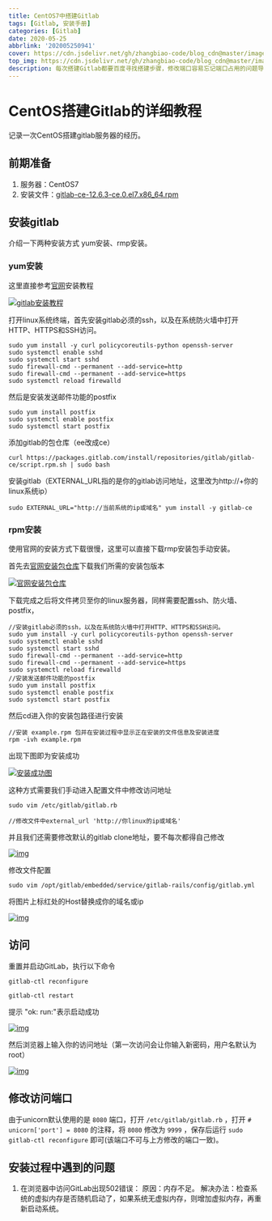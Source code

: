 ```yaml
---
title: CentOS7中搭建Gitlab
tags: [Gitlab, 安装手册]
categories: [Gitlab]
date: 2020-05-25
abbrlink: '202005250941'
cover: https://cdn.jsdelivr.net/gh/zhangbiao-code/blog_cdn@master/image/essay/202005250941/cover.png
top_img: https://cdn.jsdelivr.net/gh/zhangbiao-code/blog_cdn@master/image/essay/202005250941/top_img.png
description: 每次搭建Gitlab都要百度寻找搭建步骤，修改端口容易忘记端口占用的问题导致修改失败，所以记录一次稍微详细的搭建步骤方便以后使用。
---
```

# CentOS搭建Gitlab的详细教程

记录一次CentOS搭建gitlab服务器的经历。

## 前期准备

1. 服务器：CentOS7
2. 安装文件：[gitlab-ce-12.6.3-ce.0.el7.x86_64.rpm](https://packages.gitlab.com/gitlab/gitlab-ce/packages/el/7/gitlab-ce-12.6.3-ce.0.el7.x86_64.rpm)

## 安装gitlab

介绍一下两种安装方式 yum安装、rmp安装。

### yum安装

这里直接参考[官网](https://about.gitlab.com/install/#centos-7)安装教程

[![gitlab安装教程](https://cdn.jsdelivr.net/gh/zhangbiao-code/blog_cdn@master/image/essay/202005250941/2020052509411.png)](https://cdn.jsdelivr.net/gh/zhangbiao-code/blog_cdn@master/image/essay/202005250941-0/2020052509411.png)



打开linux系统终端，首先安装gitlab必须的ssh，以及在系统防火墙中打开HTTP、HTTPS和SSH访问。

```
sudo yum install -y curl policycoreutils-python openssh-server
sudo systemctl enable sshd
sudo systemctl start sshd
sudo firewall-cmd --permanent --add-service=http
sudo firewall-cmd --permanent --add-service=https
sudo systemctl reload firewalld
```

然后是安装发送邮件功能的postfix

```
sudo yum install postfix
sudo systemctl enable postfix
sudo systemctl start postfix
```

添加gitlab的包仓库（ee改成ce）

```
curl https://packages.gitlab.com/install/repositories/gitlab/gitlab-ce/script.rpm.sh | sudo bash
```

安装gitlab（EXTERNAL_URL指的是你的gitlab访问地址，这里改为http://+你的linux系统ip）

```
sudo EXTERNAL_URL="http://当前系统的ip或域名" yum install -y gitlab-ce
```

### rpm安装

使用官网的安装方式下载很慢，这里可以直接下载rmp安装包手动安装。

首先去[官网安装包仓库](https://packages.gitlab.com/gitlab/gitlab-ce/)下载我们所需的安装包版本

[![官网安装包仓库](https://cdn.jsdelivr.net/gh/zhangbiao-code/blog_cdn@master/image/essay/202005250941/2020052509412.png)](https://cdn.jsdelivr.net/gh/zhangbiao-code/blog_cdn@master/image/essay/202005250941-0/2020052509412.png)

下载完成之后将文件拷贝至你的linux服务器，同样需要配置ssh、防火墙、postfix，

```
//安装gitlab必须的ssh，以及在系统防火墙中打开HTTP、HTTPS和SSH访问。
sudo yum install -y curl policycoreutils-python openssh-server
sudo systemctl enable sshd
sudo systemctl start sshd
sudo firewall-cmd --permanent --add-service=http
sudo firewall-cmd --permanent --add-service=https
sudo systemctl reload firewalld
//安装发送邮件功能的postfix
sudo yum install postfix
sudo systemctl enable postfix
sudo systemctl start postfix
```

然后cd进入你的安装包路径进行安装

```
//安装 example.rpm 包并在安装过程中显示正在安装的文件信息及安装进度
rpm -ivh example.rpm
```

出现下图即为安装成功

[![安装成功图](https://cdn.jsdelivr.net/gh/zhangbiao-code/blog_cdn@master/image/essay/202005250941/2020052509413.png)](https://cdn.jsdelivr.net/gh/zhangbiao-code/blog_cdn@master/image/essay/202005250941/2020052509413.png)

这种方式需要我们手动进入配置文件中修改访问地址

```
sudo vim /etc/gitlab/gitlab.rb

//修改文件中external_url 'http://你linux的ip或域名'
```

并且我们还需要修改默认的gitlab clone地址，要不每次都得自己修改

[![img](https://cdn.jsdelivr.net/gh/zhangbiao-code/blog_cdn@master/image/essay/202005250941/2020052509414.png)](https://cdn.jsdelivr.net/gh/zhangbiao-code/blog_cdn@master/image/essay/202005250941/2020052509414.png)

修改文件配置

```
sudo vim /opt/gitlab/embedded/service/gitlab-rails/config/gitlab.yml
```

将图片上标红处的Host替换成你的域名或ip

[![img](https://cdn.jsdelivr.net/gh/zhangbiao-code/blog_cdn@master/image/essay/202005250941/2020052509415.png)](https://cdn.jsdelivr.net/gh/zhangbiao-code/blog_cdn@master/image/essay/202005250941/2020052509415.png)

## 访问

重置并启动GitLab，执行以下命令

```
gitlab-ctl reconfigure

gitlab-ctl restart
```

提示 "ok: run:"表示启动成功

[![img](https://cdn.jsdelivr.net/gh/zhangbiao-code/blog_cdn@master/image/essay/202005250941/2020052509416.png)](https://cdn.jsdelivr.net/gh/zhangbiao-code/blog_cdn@master/image/essay/202005250941/2020052509416.png)

然后浏览器上输入你的访问地址（第一次访问会让你输入新密码，用户名默认为root）

[![img](https://cdn.jsdelivr.net/gh/zhangbiao-code/blog_cdn@master/image/essay/202005250941/2020052509417.png)](https://cdn.jsdelivr.net/gh/zhangbiao-code/blog_cdn@master/image/essay/202005250941/2020052509417.png)

## 修改访问端口

由于unicorn默认使用的是 `8080` 端口，打开 `/etc/gitlab/gitlab.rb` ，打开 `# unicorn['port'] = 8080` 的注释，将 `8080` 修改为 `9999` ，保存后运行 `sudo gitlab-ctl reconfigure` 即可(该端口不可与上方修改的端口一致)。

## 安装过程中遇到的问题

1. 在浏览器中访问GitLab出现502错误：
   原因：内存不足。
   解决办法：检查系统的虚拟内存是否随机启动了，如果系统无虚拟内存，则增加虚拟内存，再重新启动系统。

<script>
$(function() {
  $(".post-copyright__notice .post-copyright-info").html("本文内容源自朋友&nbsp;<a href=\"https://hasaik.com/posts/a460b91e.html\" target=\"_blank\">Xu's Blog</a>，转载请注明来自&nbsp;<a href=\"https://hasaik.com/\" target=\"_blank\">Xu's Blog</a>")
})
</script>
